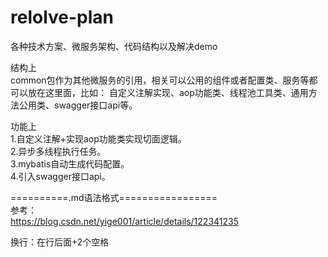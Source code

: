 # relolve-plan
各种技术方案、微服务架构、代码结构以及解决demo  

结构上  
common包作为其他微服务的引用，相关可以公用的组件或者配置类、服务等都可以放在这里面，比如：
自定义注解实现、aop功能类、线程池工具类、通用方法公用类、swagger接口api等。

功能上  
1.自定义注解+实现aop功能类实现切面逻辑。  
2.异步多线程执行任务。  
3.mybatis自动生成代码配置。  
4.引入swagger接口api。  



==========.md语法格式=================  
参考：  
https://blog.csdn.net/yige001/article/details/122341235  
  
换行：在行后面+2个空格
